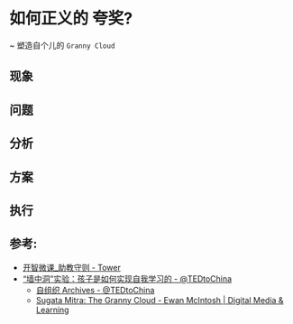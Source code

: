 # 如何正义的 夸奖?
~ 塑造自个儿的 `Granny Cloud `

## 现象

## 问题

## 分析

## 方案

## 执行



## 参考:

- [开智微课_助教守则 - Tower](https://tower.im/projects/61627695a74b444aa975a601e50ef6e7/docs/705d028b151446cb9727763200085a1f/)
- [“墙中洞”实验：孩子是如何实现自我学习的 - @TEDtoChina](http://www.tedtochina.com/2008/10/28/sugata_mitra_shows_how_kids_teach_themselves/)
    + [自组织 Archives - @TEDtoChina](http://www.tedtochina.com/tag/%E8%87%AA%E7%BB%84%E7%BB%87/)
    + [Sugata Mitra: The Granny Cloud - Ewan McIntosh | Digital Media & Learning](http://edu.blogs.com/edublogs/2011/01/sugata-mitra-the-granny-cloud.html?utm_source=feedburner&utm_medium=feed&utm_campaign=Feed%3A+edublogs+%28Ewan+McIntosh+%7C+Digital+Media+%26+Education%29)
